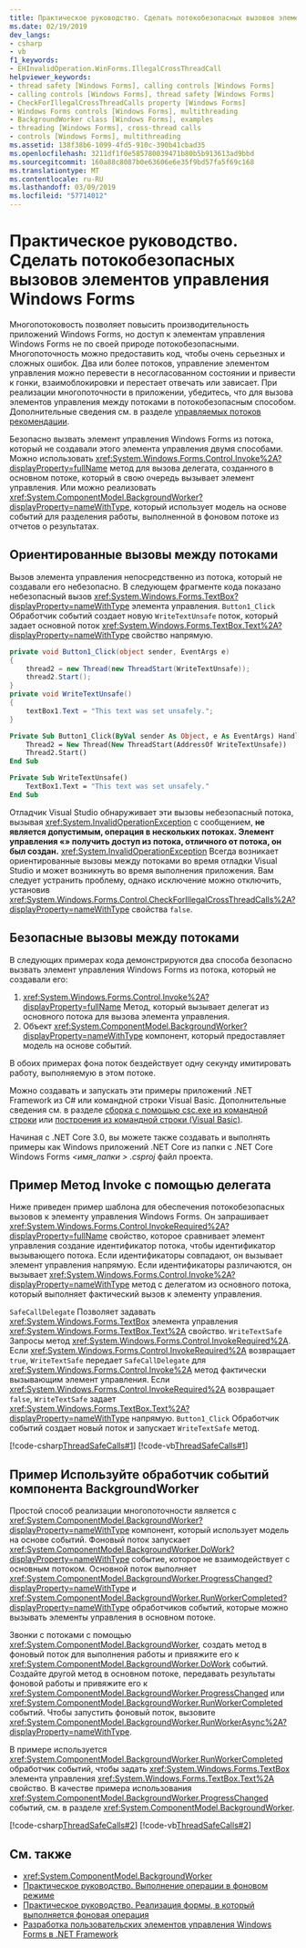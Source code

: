 ```yaml
---
title: Практическое руководство. Сделать потокобезопасных вызовов элементов управления Windows Forms
ms.date: 02/19/2019
dev_langs:
- csharp
- vb
f1_keywords:
- EHInvalidOperation.WinForms.IllegalCrossThreadCall
helpviewer_keywords:
- thread safety [Windows Forms], calling controls [Windows Forms]
- calling controls [Windows Forms], thread safety [Windows Forms]
- CheckForIllegalCrossThreadCalls property [Windows Forms]
- Windows Forms controls [Windows Forms], multithreading
- BackgroundWorker class [Windows Forms], examples
- threading [Windows Forms], cross-thread calls
- controls [Windows Forms], multithreading
ms.assetid: 138f38b6-1099-4fd5-910c-390b41cbad35
ms.openlocfilehash: 3211df1f0e585780039471b80b5b913613ad9bbd
ms.sourcegitcommit: 160a88c8087b0e63606e6e35f9bd57fa5f69c168
ms.translationtype: MT
ms.contentlocale: ru-RU
ms.lasthandoff: 03/09/2019
ms.locfileid: "57714012"
---
```

# <a name="how-to-make-thread-safe-calls-to-windows-forms-controls"></a>Практическое руководство. Сделать потокобезопасных вызовов элементов управления Windows Forms

Многопотоковость позволяет повысить производительность приложений Windows Forms, но доступ к элементам управления Windows Forms не по своей природе потокобезопасными. Многопоточность можно предоставить код, чтобы очень серьезных и сложных ошибок. Два или более потоков, управление элементом управления можно перевести в несогласованном состоянии и привести к гонки, взаимоблокировки и перестает отвечать или зависает. При реализации многопоточности в приложении, убедитесь, что для вызова элементов управления между потоками в потокобезопасным способом. Дополнительные сведения см. в разделе [управляемых потоков рекомендации](../../../standard/threading/managed-threading-best-practices.md). 

Безопасно вызвать элемент управления Windows Forms из потока, который не создавали этого элемента управления двумя способами. Можно использовать <xref:System.Windows.Forms.Control.Invoke%2A?displayProperty=fullName> метод для вызова делегата, созданного в основном потоке, который в свою очередь вызывает элемент управления. Или можно реализовать <xref:System.ComponentModel.BackgroundWorker?displayProperty=nameWithType>, который использует модель на основе событий для разделения работы, выполненной в фоновом потоке из отчетов о результатах. 

## <a name="unsafe-cross-thread-calls"></a>Ориентированные вызовы между потоками

Вызов элемента управления непосредственно из потока, который не создавали его небезопасно. В следующем фрагменте кода показано небезопасный вызов <xref:System.Windows.Forms.TextBox?displayProperty=nameWithType> элемента управления. `Button1_Click` Обработчик событий создает новую `WriteTextUnsafe` поток, который задает основной поток <xref:System.Windows.Forms.TextBox.Text%2A?displayProperty=nameWithType> свойство напрямую. 

```csharp
private void Button1_Click(object sender, EventArgs e)
{
    thread2 = new Thread(new ThreadStart(WriteTextUnsafe));
    thread2.Start();
}
private void WriteTextUnsafe()
{
    textBox1.Text = "This text was set unsafely.";
}
```

```vb
Private Sub Button1_Click(ByVal sender As Object, e As EventArgs) Handles Button1.Click
    Thread2 = New Thread(New ThreadStart(AddressOf WriteTextUnsafe))
    Thread2.Start()
End Sub

Private Sub WriteTextUnsafe()
    TextBox1.Text = "This text was set unsafely."
End Sub
```

Отладчик Visual Studio обнаруживает эти вызовы небезопасный потока, вызывая <xref:System.InvalidOperationException> с сообщением, **не является допустимым, операция в нескольких потоках. Элемент управления «» получить доступ из потока, отличного от потока, он был создан.** <xref:System.InvalidOperationException> Всегда возникает ориентированные вызовы между потоками во время отладки Visual Studio и может возникнуть во время выполнения приложения. Вам следует устранить проблему, однако исключение можно отключить, установив <xref:System.Windows.Forms.Control.CheckForIllegalCrossThreadCalls%2A?displayProperty=nameWithType> свойства `false`.

## <a name="safe-cross-thread-calls"></a>Безопасные вызовы между потоками 

В следующих примерах кода демонстрируются два способа безопасно вызвать элемент управления Windows Forms из потока, который не создавали его: 
1. <xref:System.Windows.Forms.Control.Invoke%2A?displayProperty=fullName> Метод, который вызывает делегат из основного потока для вызова элемента управления. 
2. Объект <xref:System.ComponentModel.BackgroundWorker?displayProperty=nameWithType> компонент, который предоставляет модель на основе событий. 

В обоих примерах фона поток бездействует одну секунду имитировать работу, выполняемую в этом потоке. 

Можно создавать и запускать эти примеры приложений .NET Framework из C# или командной строки Visual Basic. Дополнительные сведения см. в разделе [сборка с помощью csc.exe из командной строки](../../../csharp/language-reference/compiler-options/command-line-building-with-csc-exe.md) или [построения из командной строки (Visual Basic)](../../../visual-basic/reference/command-line-compiler/building-from-the-command-line.md). 

Начиная с .NET Core 3.0, вы можете также создавать и выполнять примеры как Windows приложений .NET Core из папки с .NET Core Windows Forms  *\<имя_папки > .csproj* файл проекта. 

## <a name="example-use-the-invoke-method-with-a-delegate"></a>Пример Метод Invoke с помощью делегата

Ниже приведен пример шаблона для обеспечения потокобезопасных вызовов к элементу управления Windows Forms. Он запрашивает <xref:System.Windows.Forms.Control.InvokeRequired%2A?displayProperty=fullName> свойство, которое сравнивает элемент управления создание идентификатор потока, чтобы идентификатор вызывающего потока. Если идентификаторы совпадают, он вызывает элемент управления напрямую. Если идентификаторы различаются, он вызывает <xref:System.Windows.Forms.Control.Invoke%2A?displayProperty=nameWithType> метод с делегатом из основного потока, который выполняет фактический вызов к элементу управления.

`SafeCallDelegate` Позволяет задавать <xref:System.Windows.Forms.TextBox> элемента управления <xref:System.Windows.Forms.TextBox.Text%2A> свойство. `WriteTextSafe` Запросы метод <xref:System.Windows.Forms.Control.InvokeRequired%2A>. Если <xref:System.Windows.Forms.Control.InvokeRequired%2A> возвращает `true`, `WriteTextSafe` передает `SafeCallDelegate` для <xref:System.Windows.Forms.Control.Invoke%2A> метод фактически вызывающим элемент управления. Если <xref:System.Windows.Forms.Control.InvokeRequired%2A> возвращает `false`, `WriteTextSafe` задает <xref:System.Windows.Forms.TextBox.Text%2A?displayProperty=nameWithType> напрямую. `Button1_Click` Обработчик событий создает новый поток и запускает `WriteTextSafe` метод. 

 [!code-csharp[ThreadSafeCalls#1](~/samples/snippets/winforms/thread-safe/example1/cs/Form1.cs)]
 [!code-vb[ThreadSafeCalls#1](~/samples/snippets/winforms/thread-safe/example1/vb/Form1.vb)]  

## <a name="example-use-a-backgroundworker-event-handler"></a>Пример Используйте обработчик событий компонента BackgroundWorker

Простой способ реализации многопоточности является с <xref:System.ComponentModel.BackgroundWorker?displayProperty=nameWithType> компонент, который использует модель на основе событий. Фоновый поток запускает <xref:System.ComponentModel.BackgroundWorker.DoWork?displayProperty=nameWithType> событие, которое не взаимодействует с основным потоком. Основной поток выполняет <xref:System.ComponentModel.BackgroundWorker.ProgressChanged?displayProperty=nameWithType> и <xref:System.ComponentModel.BackgroundWorker.RunWorkerCompleted?displayProperty=nameWithType> обработчиков событий, которые можно вызывать элементы управления в основном потоке.

Звонки с потоками с помощью <xref:System.ComponentModel.BackgroundWorker>, создать метод в фоновый поток для выполнения работы и привяжите его к <xref:System.ComponentModel.BackgroundWorker.DoWork> событий. Создайте другой метод в основном потоке, передавать результаты фоновой работы и привяжите его к <xref:System.ComponentModel.BackgroundWorker.ProgressChanged> или <xref:System.ComponentModel.BackgroundWorker.RunWorkerCompleted> событий. Чтобы запустить фоновый поток, вызовите <xref:System.ComponentModel.BackgroundWorker.RunWorkerAsync%2A?displayProperty=nameWithType>. 

В примере используется <xref:System.ComponentModel.BackgroundWorker.RunWorkerCompleted> обработчик событий, чтобы задать <xref:System.Windows.Forms.TextBox> элемента управления <xref:System.Windows.Forms.TextBox.Text%2A> свойство. В качестве примера использования <xref:System.ComponentModel.BackgroundWorker.ProgressChanged> событий, см. в разделе <xref:System.ComponentModel.BackgroundWorker>. 

 [!code-csharp[ThreadSafeCalls#2](~/samples/snippets/winforms/thread-safe/example2/cs/Form1.cs)]
 [!code-vb[ThreadSafeCalls#2](~/samples/snippets/winforms/thread-safe/example2/vb/Form1.vb)]  

## <a name="see-also"></a>См. также

- <xref:System.ComponentModel.BackgroundWorker>
- [Практическое руководство. Выполнение операции в фоновом режиме](how-to-run-an-operation-in-the-background.md)
- [Практическое руководство. Реализация формы, в который выполняется фоновая операция](how-to-implement-a-form-that-uses-a-background-operation.md)
- [Разработка пользовательских элементов управления Windows Forms в .NET Framework](developing-custom-windows-forms-controls.md)
